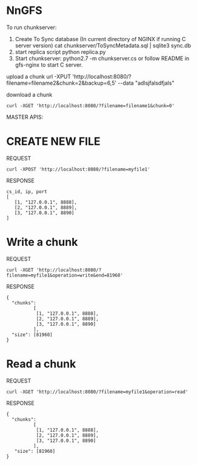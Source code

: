# NnGFS

To run chunkserver:
1. Create To Sync database  (In current directory of NGINX if running C server version)
   cat chunkserver/ToSyncMetadata.sql | sqlite3 sync.db
2. start replica script
   python replica.py
3. Start chunkserver: python2.7 -m chunkserver.cs
   or follow README in gfs-nginx to start C server.

upload a chunk
url -XPUT 'http://localhost:8080/?filename=filename2&chunk=2&backup=6,5' --data "adlsjfalsdfjals"

download a chunk

    curl -XGET 'http://localhost:8080/?filename=filename1&chunk=0'


MASTER APIS:

# CREATE NEW FILE

 REQUEST  
```
curl -XPOST 'http://localhost:8080/?filename=myfile1'  
```
 RESPONSE  
```
cs_id, ip, port 
[
   [1, "127.0.0.1", 8888],
   [2, "127.0.0.1", 8889],
   [3, "127.0.0.1", 8890]
]
```
# Write a chunk

REQUEST
```
curl -XGET 'http://localhost:8080/?filename=myfile1&operation=write&end=81960'
```
RESPONSE
```
{
  "chunks":
          [
           [1, "127.0.0.1", 8888],
           [2, "127.0.0.1", 8889],
           [3, "127.0.0.1", 8890]
          ],
  "size": [81960]
}
```
# Read a chunk

REQUEST
```
curl -XGET 'http://localhost:8080/?filename=myfile1&operation=read'
```
RESPONSE
```
{
  "chunks":
          [
           [1, "127.0.0.1", 8888],
           [2, "127.0.0.1", 8889],
           [3, "127.0.0.1", 8890]
          ],
   "size": [81960]
}
```
